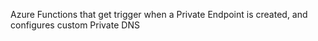 Azure Functions that get trigger when a Private Endpoint is created, and configures custom Private DNS
